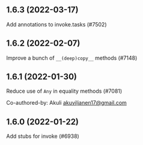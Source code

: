 ## 1.6.3 (2022-03-17)

Add annotations to invoke.tasks (#7502)

## 1.6.2 (2022-02-07)

Improve a bunch of `__(deep)copy__` methods (#7148)

## 1.6.1 (2022-01-30)

Reduce use of `Any` in equality methods (#7081)

Co-authored-by: Akuli <akuviljanen17@gmail.com>

## 1.6.0 (2022-01-22)

Add stubs for invoke (#6938)

